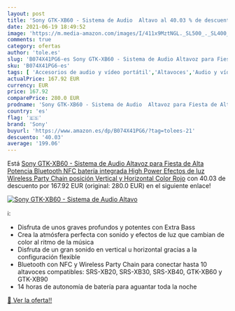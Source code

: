 ```yaml
---
layout: post
title: 'Sony GTK-XB60 - Sistema de Audio  Altavo al 40.03 % de descuento'
date: 2021-06-19 18:49:52
image: 'https://m.media-amazon.com/images/I/411x9MztNGL._SL500_._SL400_.jpg'
comments: true
category: ofertas
author: 'tole.es'
slug: 'B074X41PG6-es Sony GTK-XB60 - Sistema de Audio Altavoz para Fiesta de...'
sku: 'B074X41PG6-es'
tags: [ 'Accesorios de audio y vídeo portátil','Altavoces','Audio y vídeo portátil','Electrónica','Equipos de altavoces','Equipos de audio y Hi-Fi','altavoz','bluetooth','sony', ]
actualPrice: 167.92 EUR
currency: EUR
price: 167.92
comparePrice: 280.0 EUR
prodname: 'Sony GTK-XB60 - Sistema de Audio  Altavoz para Fiesta de Alta Potencia  Bluetooth  NFC  batería integrada  High Power  Efectos de luz  Wireless Party Chain  posición Vertical y Horizontal  Color Rojo'
country: 'es'
flag: '🇪🇸'
brand: 'Sony'
buyurl: 'https://www.amazon.es/dp/B074X41PG6/?tag=tolees-21'
descuento: '40.03'
average: '199.06'
---
```


Está [Sony GTK-XB60 - Sistema de Audio  Altavoz para Fiesta de Alta Potencia  Bluetooth  NFC  batería integrada  High Power  Efectos de luz  Wireless Party Chain  posición Vertical y Horizontal  Color Rojo](https://www.amazon.es/dp/B074X41PG6/?tag=tolees-21) con 40.03 de descuento por 167.92 EUR (original: 280.0 EUR) en el siguiente enlace!

[![Sony GTK-XB60 - Sistema de Audio  Altavo](https://m.media-amazon.com/images/I/411x9MztNGL._SL500_._SL400_.jpg)](https://www.amazon.es/dp/B074X41PG6/?tag=tolees-21)

ℹ️:

- Disfruta de unos graves profundos y potentes con Extra Bass
- Crea la atmósfera perfecta con sonido y efectos de luz que cambian de color al ritmo de la música
- Disfruta de un gran sonido en vertical u horizontal gracias a la configuración flexible
- Bluetooth con NFC y Wireless Party Chain para conectar hasta 10 altavoces compatibles: SRS-XB20, SRS-XB30, SRS-XB40, GTK-XB60 y GTK-XB90
- 14 horas de autonomía de batería para aguantar toda la noche

[🛒 Ver la oferta!!](https://www.amazon.es/dp/B074X41PG6/?tag=tolees-21)
